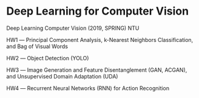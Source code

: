 # Deep Learning for Computer Vision
Deep Learning Computer Vision (2019, SPRING) NTU

HW1 ― Principal Component Analysis, k-Nearest Neighbors Classification, and Bag of Visual Words

HW2 ― Object Detection (YOLO)

HW3 ― Image Generation and Feature Disentanglement (GAN, ACGAN), and Unsupervised Domain Adaptation (UDA)

HW4 ― Recurrent Neural Networks (RNN) for Action Recognition

